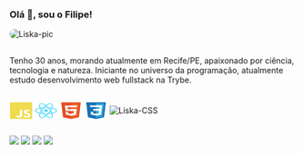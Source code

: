### Olá 👋, sou o Filipe! 
<img alt="Liska-pic" height="100" style="border-radius:50px;" src="https://c.tenor.com/PhE9Ys4rAx4AAAAM/bye-baby.gif?width=676&height=676">

   ##
    
Tenho 30 anos, morando atualmente em Recife/PE, apaixonado por ciência, tecnologia e natureza.
Iniciante no universo da programação, atualmente estudo desenvolvimento web fullstack na Trybe.

<div style="display: inline_block"><br>
  <img align="center" alt="Liska-Js" height="30" width="40" src="https://raw.githubusercontent.com/devicons/devicon/master/icons/javascript/javascript-plain.svg">
  <img align="center" alt="Liska-React" height="30" width="40" src="https://raw.githubusercontent.com/devicons/devicon/master/icons/react/react-original.svg">
  <img align="center" alt="Liska-HTML" height="30" width="40" src="https://raw.githubusercontent.com/devicons/devicon/master/icons/html5/html5-original.svg">
  <img align="center" alt="Liska-CSS" height="30" width="40" src="https://raw.githubusercontent.com/devicons/devicon/master/icons/css3/css3-original.svg">
  <img align="center" alt="Liska-CSS" height="30" width="40" src="https://cdn.jsdelivr.net/gh/devicons/devicon/icons/nodejs/nodejs-original.svg">
</div>

  ##
  
<div>
  <a href = "mailto:filipe.liska@gmail.com"><img src=https://img.shields.io/badge/Gmail-D14836?style=for-the-badge&logo=gmail&logoColor=white
 target="_blank"></a>
  <a href="https://www.linkedin.com/in/filipeliska" target="_blank"><img src="https://img.shields.io/badge/-LinkedIn-%230077B5?style=for-the-badge&logo=linkedin&logoColor=white" target="_blank"></a>
  <a href="https://twitter.com/ftliska" target="_blank"><img src="https://img.shields.io/badge/twitter-%231DA1F2.svg?&style=for-the-badge&logo=twitter&logoColor=white" target="_blank"></a>
  <a href="https://instagram.com/filipeliska" target="_blank"><img src="https://img.shields.io/badge/-Instagram-%23E4405F?style=for-the-badge&logo=instagram&logoColor=white" target="_blank"></a>
  
  </div>










<!---
ftliska/ftliska is a ✨ special ✨ repository because its `README.md` (this file) appears on your GitHub profile.
You can click the Preview link to take a look at your changes.
--->
